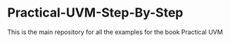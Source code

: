 # Practical-UVM-Step-By-Step
This is the main repository for all the examples for the book Practical UVM
